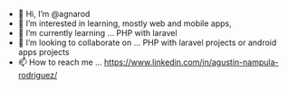 - 👋 Hi, I’m @agnarod
- 👀 I’m interested in learning, mostly web and mobile apps, 
- 🌱 I’m currently learning ... PHP with laravel
- 💞️ I’m looking to collaborate on ... PHP with laravel projects or android apps projects
- 📫 How to reach me ... https://www.linkedin.com/in/agustin-nampula-rodriguez/
<!---
agnarod/agnarod is a ✨ special ✨ repository because its `README.md` (this file) appears on your GitHub profile.
You can click the Preview link to take a look at your changes.
--->
